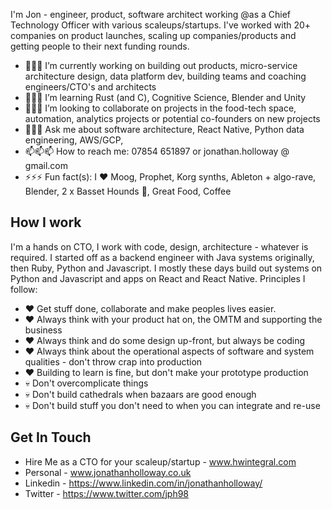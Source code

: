 I'm Jon - engineer, product, software architect working @as a Chief Technology Officer with various scaleups/startups.  I've worked with 20+ companies on product launches, scaling up companies/products and getting people to their next funding rounds.

- 🔭🔭🔭 I’m currently working on building out products, micro-service architecture design, data platform dev, building teams and coaching engineers/CTO's and architects
- 🌱🌱🌱 I’m learning Rust (and C), Cognitive Science, Blender and Unity
- 👯👯👯 I’m looking to collaborate on projects in the food-tech space, automation, analytics projects or potential co-founders on new projects
- 💬💬💬 Ask me about software architecture, React Native, Python data engineering, AWS/GCP, 
- 📫📫📫 How to reach me: 07854 651897 or jonathan.holloway @ gmail.com
- ⚡⚡⚡ Fun fact(s): I ❤️ Moog, Prophet, Korg synths, Ableton + algo-rave, Blender, 2 x Basset Hounds 🐶, Great Food, Coffee

## How I work

I'm a hands on CTO, I work with code, design, architecture - whatever is required.  I started off as a backend engineer with Java systems originally, then Ruby, Python and Javascript.  I mostly these days build out systems on Python and Javascript and apps on React and React Native.  Principles I follow:

- ❤️ Get stuff done, collaborate and make peoples lives easier.
- ❤️ Always think with your product hat on, the OMTM and supporting the business
- ❤️ Always think and do some design up-front, but always be coding
- ❤️ Always think about the operational aspects of software and system qualities - don't throw crap into production
- ❤️ Building to learn is fine, but don't make your prototype production
- 💀 Don't overcomplicate things
- 💀 Don't build cathedrals when bazaars are good enough
- 💀 Don't build stuff you don't need to when you can integrate and re-use

## Get In Touch

* Hire Me as a CTO for your scaleup/startup - www.hwintegral.com
* Personal - www.jonathanholloway.co.uk
* Linkedin - https://www.linkedin.com/in/jonathanholloway/
* Twitter - https://www.twitter.com/jph98
